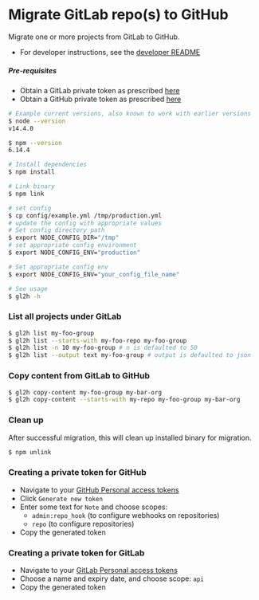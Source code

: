 # Migrate GitLab repo(s) to GitHub

Migrate one or more projects from GitLab to GitHub. 
- For developer instructions, see the [developer README](DEVELOP.md)

##### Pre-requisites

- Obtain a GitLab private token as prescribed [here](./README.md#creating-a-private-token-for-gitlab)
- Obtain a GitHub private token as prescribed [here](./README.md#creating-a-private-token-for-github)

```bash
# Example current versions, also known to work with earlier versions
$ node --version
v14.4.0

$ npm --version
6.14.4

# Install dependencies
$ npm install

# Link binary
$ npm link

# set config
$ cp config/example.yml /tmp/production.yml
# update the config with appropriate values
# Set config directory path
$ export NODE_CONFIG_DIR="/tmp"
# set appropriate config environment
$ export NODE_CONFIG_ENV="production"

# Set appropriate config env
$ export NODE_CONFIG_ENV="your_config_file_name"

# See usage
$ gl2h -h
```

### List all projects under GitLab

```bash
$ gl2h list my-foo-group
$ gl2h list --starts-with my-foo-repo my-foo-group
$ gl2h list -n 10 my-foo-group # n is defaulted to 50
$ gl2h list --output text my-foo-group # output is defaulted to json
```

### Copy content from GitLab to GitHub

```bash
$ gl2h copy-content my-foo-group my-bar-org
$ gl2h copy-content --starts-with my-repo my-foo-group my-bar-org
```

### Clean up

After successful migration, this will clean up installed binary for migration.

```bash
$ npm unlink
```

### Creating a private token for GitHub
- Navigate to your [GitHub Personal access tokens](https://github.com/settings/tokens)
- Click `Generate new token`
- Enter some text for `Note` and choose scopes: 
  - `admin:repo_hook` (to configure webhooks on repositories)
  - `repo` (to configure repositories)
- Copy the generated token

### Creating a private token for GitLab
- Navigate to your [GitLab Personal access tokens](https://gitlab.com/profile/personal_access_tokens)
- Choose a name and expiry date, and choose scope: `api`
- Copy the generated token